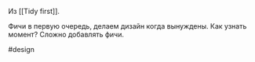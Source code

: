 Из [[Tidy first]].

Фичи в первую очередь, делаем дизайн когда вынуждены. Как узнать момент? Сложно добавлять фичи.

#design 